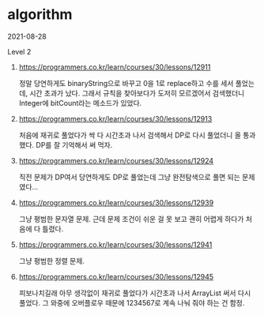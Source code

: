 # algorithm

2021-08-28

Level 2

1. https://programmers.co.kr/learn/courses/30/lessons/12911

   정말 당연하게도 binaryString으로 바꾸고 0을 1로 replace하고 수를 세서 풀었는데, 시간 초과가 났다. 그래서 규칙을 찾아보다가 도저히 모르겠어서 검색했더니 Integer에 bitCount라는 메소드가 있었다.

2. https://programmers.co.kr/learn/courses/30/lessons/12913

   처음에 재귀로 풀었다가 싹 다 시간초과 나서 검색해서 DP로 다시 풀었더니 올 통과했다. DP를 잘 기억해서 써 먹자.

3. https://programmers.co.kr/learn/courses/30/lessons/12924

   직전 문제가 DP여서 당연하게도 DP로 풀었는데 그냥 완전탐색으로 풀면 되는 문제였다...

4. https://programmers.co.kr/learn/courses/30/lessons/12939

   그냥 평범한 문자열 문제. 근데 문제 조건이 쉬운 걸 못 보고 괜히 어렵게 하다가 처음에 다 틀렸다.

5. https://programmers.co.kr/learn/courses/30/lessons/12941

   그냥 평범한 정렬 문제.

6. https://programmers.co.kr/learn/courses/30/lessons/12945

   피보나치길래 아무 생각없이 재귀로 풀었다가 시간초과 나서 ArrayList 써서 다시 풀었다. 그 와중에 오버플로우 때문에 1234567로 계속 나눠 줘야 하는 건 함정.